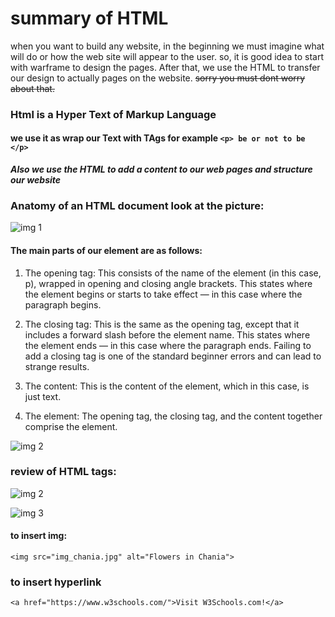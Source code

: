 # summary of HTML

when you want to build any website, in the beginning we must imagine what will do or how the web site will appear to the user. so, it is good idea to start with warframe to design the pages.
After that, we use the HTML to transfer our design to actually pages on the website. ~~sorry you must dont worry about that.~~

### Html is a Hyper Text of Markup Language
#### we use it as wrap our Text with TAgs  for example ```<p> be or not to be </p>```

***Also we use the HTML to add a content to our web pages
and structure our website***


### Anatomy of an HTML document look at the picture:

![img 1](https://2.bp.blogspot.com/-HAG33FUNvwc/WGT-FnOExQI/AAAAAAAAAOk/WgqL_-Ny-egdrhulFByyDGa4Xx7cw-T9gCLcB/s1600/Capture.PNG)


#### The main parts of our element are as follows:

1. The opening tag: This consists of the name of the element (in this case, p), wrapped in opening and closing angle brackets. This states where the element begins or starts to take effect — in this case where the paragraph begins.

2. The closing tag: This is the same as the opening tag, except that it includes a forward slash before the element name. This states where the element ends — in this case where the paragraph ends. Failing to add a closing tag is one of the standard beginner errors and can lead to strange results.

3. The content: This is the content of the element, which in this case, is just text.

4. The element: The opening tag, the closing tag, and the content together comprise the element.

![img 2](https://developer.mozilla.org/en-US/docs/Learn/Getting_started_with_the_web/HTML_basics/grumpy-cat-small.png)


### review of HTML tags:

![img 2](https://image.slidesharecdn.com/htmlintrowithbasics-140902231824-phpapp01/95/html-basic-tags-17-638.jpg)


![img 3](https://4.bp.blogspot.com/-dhmGxKJBW50/TciXczo12YI/AAAAAAAAADk/tgYWXBX7IbU/s640/cats.jpg)

#### to insert img:
```<img src="img_chania.jpg" alt="Flowers in Chania"> ```

### to insert hyperlink

```<a href="https://www.w3schools.com/">Visit W3Schools.com!</a>```


